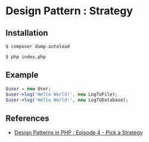 # Design Pattern : Strategy

## Installation

```console
$ composer dump-autoload

$ php index.php
```

## Example

```php
$user = new User;
$user->log('Hello World!', new LogToFile);
$user->log('Hello World!', new LogToDatabase);
```

## References
- [Design Patterns in PHP : Episode 4 - Pick a Strategy](https://laracasts.com/series/design-patterns-in-php/episodes/4)
